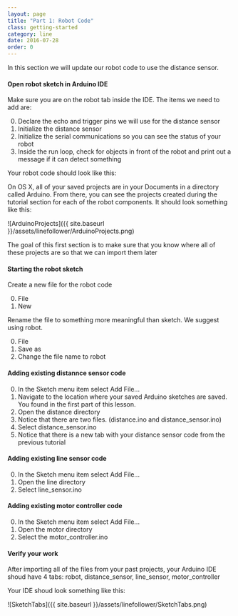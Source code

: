 ```yaml
---
layout: page
title: "Part 1: Robot Code"
class: getting-started
category: line
date: 2016-07-28
order: 0
---
```


In this section we will update our robot code to use the distance
sensor.

#### Open robot sketch in Arduino IDE

Make sure you are on the robot tab inside the IDE. The items we need to
add are:

0. Declare the echo and trigger pins we will use for the distance sensor
0. Initialize the distance sensor
0. Initialize the serial communications so you can see the status of
your robot
0. Inside the run loop, check for objects in front of the robot and
   print out a message if it can detect something


Your robot code should look like this:




On OS X, all of your saved projects are in your Documents in a directory
called Arduino. From there, you can see the projects created during the
tutorial section for each of the robot components. It should look
something like this:

![ArduinoProjects]({{ site.baseurl }}/assets/linefollower/ArduinoProjects.png)

The goal of this first section is to make sure that you know where all
of these projects are so that we can import them later

#### Starting the robot sketch
Create a new file for the robot code

0. File
0. New

Rename the file to something more meaningful than sketch. We suggest using robot.

0. File
0. Save as
0. Change the file name to robot

#### Adding existing distannce sensor code
0. In the Sketch menu item select Add File...
0. Navigate to the location where your saved Arduino sketches are saved. You found in the first part of this lesson.
0. Open the distance directory
0. Notice that there are two files. (distance.ino and distance_sensor.ino)
0. Select distance_sensor.ino
0. Notice that there is a new tab with your distance sensor code from
the previous tutorial

#### Adding existing line sensor code
0. In the Sketch menu item select Add File...
0. Open the line directory
0. Select line_sensor.ino

#### Adding existing motor controller code
0. In the Sketch menu item select Add File...
0. Open the motor directory
0. Select the motor_controller.ino

#### Verify your work
After importing all of the files from your past projects, your Arduino
IDE shoud have 4 tabs: robot, distance_sensor, line_sensor,
motor_controller

Your IDE shoud look something like this:

![SketchTabs]({{ site.baseurl }}/assets/linefollower/SketchTabs.png)



